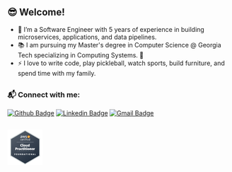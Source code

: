 ## 😎 Welcome!

- :telescope: I’m a Software Engineer with 5 years of experience in building microservices, applications, and data pipelines.
- 📚 I am pursuing my Master's degree in Computer Science @ Georgia Tech specializing in Computing Systems. 🐝
- :zap: I love to write code, play pickleball, watch sports, build furniture, and spend time with my family.

##

### 📬 Connect with me:
[![Github Badge](http://img.shields.io/badge/-Github-black?style=flat-square&logo=github&link=https://github.com/Defcon27/)](https://github.com/hayes-roach/) 
[![Linkedin Badge](https://img.shields.io/badge/-LinkedIn-blue?style=flat-square&logo=Linkedin&logoColor=white&link=https://www.linkedin.com/in/hemanthkollipara/)](https://www.linkedin.com/in/hayesroach)
[![Gmail Badge](https://img.shields.io/badge/-Gmail-d14836?style=flat-square&logo=Gmail&logoColor=white&link=mailto:roachbaseball@gmail.com)](mailto:roachbaseball@gmail.com)

##

<a href="https://www.credly.com/badges/c0b38986-c21b-4764-a335-8eee2785346f/linked_in_profile"><img src="aws.png" width="80"/></a>

